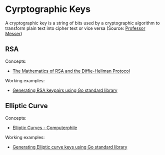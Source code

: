 # Cyrptographic Keys

A cryptographic key is a string of bits used by a cryptographic algorithm to transform plain text into cipher text or vice versa (Source: [Professor Messer](https://www.youtube.com/watch?v=5c_Yed71tvU))


## RSA

Concepts:

* [The Mathematics of RSA and the Diffie-Hellman Protocol](https://www.youtube.com/watch?v=xmwxDHX6xUc)

Working examples:

* [Generating RSA keypairs using Go standard library](../examples/rsaex/rsa_test.go)

## Elliptic Curve

Concepts:

* [Elliptic Curves - Computerphile](https://www.youtube.com/watch?v=NF1pwjL9-DE)

Working examples:

* [Generating Elliptic curve keys using Go standard library](../examples/ec/ec_test.go)